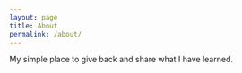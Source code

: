 ```yaml
---
layout: page
title: About
permalink: /about/
---
```


<script async src="https://www.googletagmanager.com/gtag/js?id=G-T43W5QQ2KS"></script>
<script>
  window.dataLayer = window.dataLayer || [];
  function gtag(){dataLayer.push(arguments);}
  gtag('js', new Date());

  gtag('config', 'G-T43W5QQ2KS');
</script>


My simple place to give back and share what I have learned.